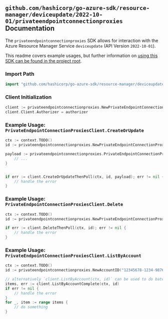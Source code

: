 
## `github.com/hashicorp/go-azure-sdk/resource-manager/deviceupdate/2022-10-01/privateendpointconnectionproxies` Documentation

The `privateendpointconnectionproxies` SDK allows for interaction with the Azure Resource Manager Service `deviceupdate` (API Version `2022-10-01`).

This readme covers example usages, but further information on [using this SDK can be found in the project root](https://github.com/hashicorp/go-azure-sdk/tree/main/docs).

### Import Path

```go
import "github.com/hashicorp/go-azure-sdk/resource-manager/deviceupdate/2022-10-01/privateendpointconnectionproxies"
```


### Client Initialization

```go
client := privateendpointconnectionproxies.NewPrivateEndpointConnectionProxiesClientWithBaseURI("https://management.azure.com")
client.Client.Authorizer = authorizer
```


### Example Usage: `PrivateEndpointConnectionProxiesClient.CreateOrUpdate`

```go
ctx := context.TODO()
id := privateendpointconnectionproxies.NewPrivateEndpointConnectionProxyID("12345678-1234-9876-4563-123456789012", "example-resource-group", "accountValue", "privateEndpointConnectionProxyIdValue")

payload := privateendpointconnectionproxies.PrivateEndpointConnectionProxy{
	// ...
}


if err := client.CreateOrUpdateThenPoll(ctx, id, payload); err != nil {
	// handle the error
}
```


### Example Usage: `PrivateEndpointConnectionProxiesClient.Delete`

```go
ctx := context.TODO()
id := privateendpointconnectionproxies.NewPrivateEndpointConnectionProxyID("12345678-1234-9876-4563-123456789012", "example-resource-group", "accountValue", "privateEndpointConnectionProxyIdValue")

if err := client.DeleteThenPoll(ctx, id); err != nil {
	// handle the error
}
```


### Example Usage: `PrivateEndpointConnectionProxiesClient.ListByAccount`

```go
ctx := context.TODO()
id := privateendpointconnectionproxies.NewAccountID("12345678-1234-9876-4563-123456789012", "example-resource-group", "accountValue")

// alternatively `client.ListByAccount(ctx, id)` can be used to do batched pagination
items, err := client.ListByAccountComplete(ctx, id)
if err != nil {
	// handle the error
}
for _, item := range items {
	// do something
}
```
